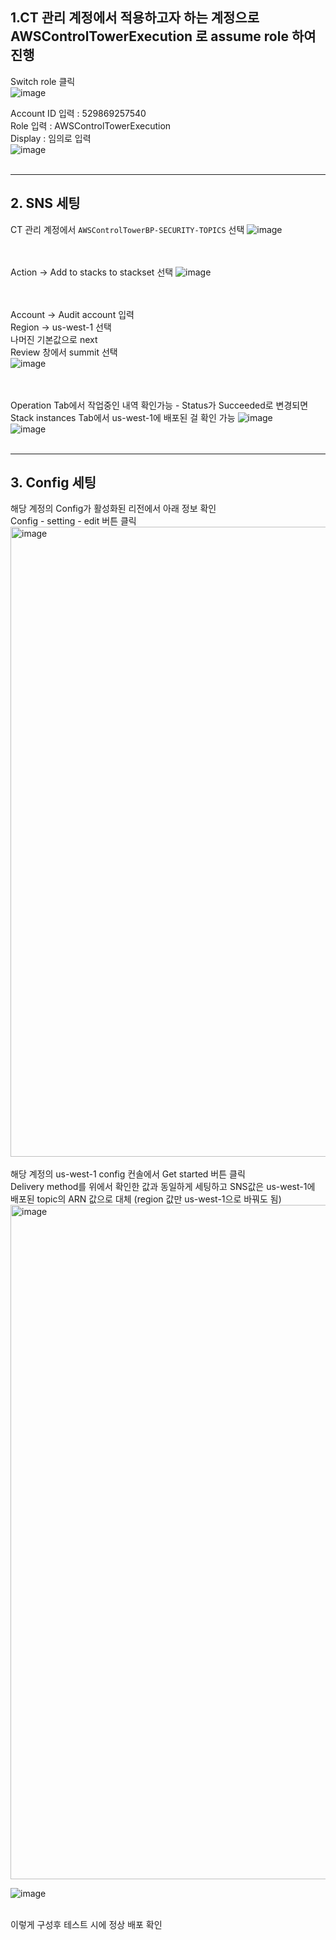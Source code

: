 ## 1.CT 관리 계정에서 적용하고자 하는 계정으로 AWSControlTowerExecution 로 assume role 하여 진행

Switch role 클릭   
![image](https://user-images.githubusercontent.com/42329161/157204435-a66558f5-b5b5-4053-bd65-3856fd174808.png)

Account ID 입력 : 529869257540   
Role 입력 : AWSControlTowerExecution   
Display : 임의로 입력   
![image](https://user-images.githubusercontent.com/42329161/157204755-c514ac1b-cf46-4bf3-b22a-122bda38a8ee.png)
</br></br>
***
## 2. SNS 세팅
CT 관리 계정에서 ```AWSControlTowerBP-SECURITY-TOPICS``` 선택
![image](https://user-images.githubusercontent.com/42329161/157243724-f4affe69-35e3-451b-8984-622ec74b10f9.png)

</br></br>
Action -> Add to stacks to stackset 선택
![image](https://user-images.githubusercontent.com/42329161/157245306-91b7c3ad-dca2-4981-8666-1eecaff2bda2.png)

</br></br>
Account -> Audit account 입력   
Region -> us-west-1 선택   
나머진 기본값으로 next   
Review 창에서 summit 선택   
![image](https://user-images.githubusercontent.com/42329161/157245625-cc967535-7cef-4c49-948a-0add1378a5e9.png)

</br></br>
Operation Tab에서 작업중인 내역 확인가능 - Status가 Succeeded로 변경되면  Stack instances Tab에서 us-west-1에 배포된 걸 확인 가능
![image](https://user-images.githubusercontent.com/42329161/157245917-5128bc9d-d0e1-4c01-9887-128f8ca3bf75.png)
<br>
![image](https://user-images.githubusercontent.com/42329161/157246096-d99c3791-3ba1-4bb1-96bb-4ff4e531e71f.png)
</br></br>
***
## 3. Config 세팅
해당 계정의 Config가 활성화된 리전에서 아래 정보 확인</br>
Config - setting - edit 버튼 클릭
<img width="1008" alt="image" src="https://user-images.githubusercontent.com/42329161/157204916-ef1f69db-2c3f-4680-b862-bfa0a98c102d.png">
</br></br>
해당 계정의 us-west-1 config 컨솔에서 Get started 버튼 클릭</br>
Delivery method를 위에서 확인한 값과 동일하게 세팅하고 SNS값은 us-west-1에 배포된 topic의 ARN 값으로 대체 (region 값만 us-west-1으로 바꿔도 됨)
<img width="1079" alt="image" src="https://user-images.githubusercontent.com/42329161/157247224-18bf895f-f8f8-484d-9717-43f5db84f41d.png">

![image](https://user-images.githubusercontent.com/42329161/157246857-cd5873f1-4ca0-46b1-8a63-3ea4751e4f1a.png)
</br></br>

이렇게 구성후 테스트 시에 정상 배포 확인

